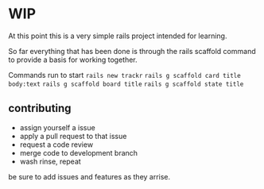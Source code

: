 # WIP

At this point this is a very simple rails project intended for learning.

So far everything that has been done is through the rails scaffold command to provide a basis for working together.

Commands run to start
`rails new trackr`
`rails g scaffold card title body:text`
`rails g scaffold board title`
`rails g scaffold state title`

contributing
------
- assign yourself a issue
- apply a pull request to that issue
- request a code review
- merge code to development branch
- wash rinse, repeat

be sure to add issues and features as they arrise.
